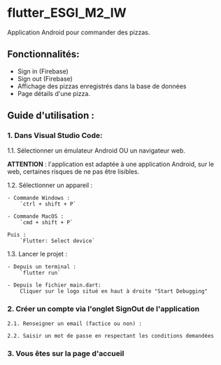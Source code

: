 # flutter_ESGI_M2_IW

Application Android pour commander des pizzas.

## Fonctionnalités:

-   Sign in (Firebase)
-   Sign out (Firebase)
-   Affichage des pizzas enregistrés dans la base de données
-   Page détails d'une pizza.

## Guide d'utilisation :

### 1. Dans Visual Studio Code:

1.1. Sélectionner un émulateur Android OU un navigateur web.

**ATTENTION** : l'application est adaptée à une application Android, sur le web, certaines risques de ne pas être lisibles.

1.2. Sélectionner un appareil :

    - Commande Windows :
        `ctrl + shift + P`

    - Commande MacOS :
        `cmd + shift + P`

    Puis :
        `Flutter: Select device`

1.3. Lancer le projet :

    - Depuis un terminal :
        `flutter run`

    - Depuis le fichier main.dart:
        Cliquer sur le logo situé en haut à droite "Start Debugging"

### 2. Créer un compte via l'onglet SignOut de l'application

    2.1. Renseigner un email (factice ou non) :

    2.2. Saisir un mot de passe en respectant les conditions demandées

### 3. Vous êtes sur la page d'accueil
